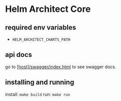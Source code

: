 # Helm Architect Core

## required env variables

- `HELM_ARCHITECT_CHARTS_PATH`

## api docs

go to [\[host\]/swagger/index.html](http://localhost:8080/swagger/index.html) to see swagger docs.

## installing and running

install: ```make build```
run: ```make run```
